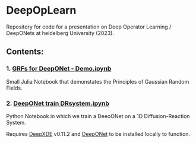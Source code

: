 # DeepOpLearn
Repository for code for a presentation on Deep Operator Learning / DeepONets at heidelberg University (2023).

## Contents:


### 1. [GRFs for DeepONet - Demo.ipynb](GRFs%20for%20DeepONet%20-%20Demo.ipynb)

Small Julia Notebook that demonstates the Principles of Gaussian Random Fields.

### 2. [DeepONet train DRsystem.ipynb](DeepONet%20train%20DRsystem.ipynb)

Python Notebook in which we train a DeeoONet on a 1D Diffusion-Reaction System.

Requires [DeepXDE](https://github.com/lululxvi/deepxde) v0.11.2 and [DeepONet](https://github.com/lululxvi/deeponet) to be installed locally to function.
